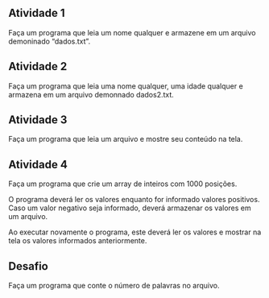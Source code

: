 
## Atividade 1

Faça um programa que leia um nome qualquer e armazene em um arquivo
demoninado “dados.txt”.

## Atividade 2

Faça um programa que leia uma nome qualquer, uma
idade qualquer e armazena em um arquivo
demonnado dados2.txt.

## Atividade 3

Faça um programa que leia um arquivo e mostre seu conteúdo na tela.

## Atividade 4

Faça um programa que crie um array de inteiros com
1000 posições.

O programa deverá ler os valores enquanto for
informado valores positivos. Caso um valor negativo
seja informado, deverá armazenar os valores em um
arquivo.

Ao executar novamente o programa, este deverá ler os
valores e mostrar na tela os valores informados anteriormente.

## Desafio

Faça um programa que conte o número de palavras no arquivo.




